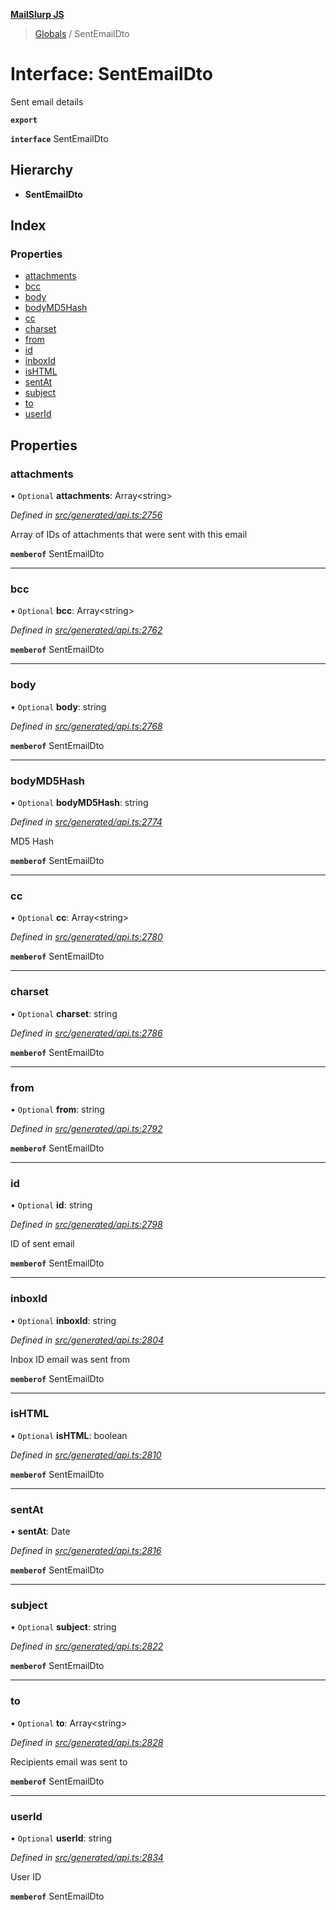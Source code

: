 **[MailSlurp JS](../README.md)**

> [Globals](../README.md) / SentEmailDto

# Interface: SentEmailDto

Sent email details

**`export`** 

**`interface`** SentEmailDto

## Hierarchy

* **SentEmailDto**

## Index

### Properties

* [attachments](sentemaildto.md#attachments)
* [bcc](sentemaildto.md#bcc)
* [body](sentemaildto.md#body)
* [bodyMD5Hash](sentemaildto.md#bodymd5hash)
* [cc](sentemaildto.md#cc)
* [charset](sentemaildto.md#charset)
* [from](sentemaildto.md#from)
* [id](sentemaildto.md#id)
* [inboxId](sentemaildto.md#inboxid)
* [isHTML](sentemaildto.md#ishtml)
* [sentAt](sentemaildto.md#sentat)
* [subject](sentemaildto.md#subject)
* [to](sentemaildto.md#to)
* [userId](sentemaildto.md#userid)

## Properties

### attachments

• `Optional` **attachments**: Array\<string>

*Defined in [src/generated/api.ts:2756](https://github.com/mailslurp/mailslurp-client/blob/cdc62f8/src/generated/api.ts#L2756)*

Array of IDs of attachments that were sent with this email

**`memberof`** SentEmailDto

___

### bcc

• `Optional` **bcc**: Array\<string>

*Defined in [src/generated/api.ts:2762](https://github.com/mailslurp/mailslurp-client/blob/cdc62f8/src/generated/api.ts#L2762)*

**`memberof`** SentEmailDto

___

### body

• `Optional` **body**: string

*Defined in [src/generated/api.ts:2768](https://github.com/mailslurp/mailslurp-client/blob/cdc62f8/src/generated/api.ts#L2768)*

**`memberof`** SentEmailDto

___

### bodyMD5Hash

• `Optional` **bodyMD5Hash**: string

*Defined in [src/generated/api.ts:2774](https://github.com/mailslurp/mailslurp-client/blob/cdc62f8/src/generated/api.ts#L2774)*

MD5 Hash

**`memberof`** SentEmailDto

___

### cc

• `Optional` **cc**: Array\<string>

*Defined in [src/generated/api.ts:2780](https://github.com/mailslurp/mailslurp-client/blob/cdc62f8/src/generated/api.ts#L2780)*

**`memberof`** SentEmailDto

___

### charset

• `Optional` **charset**: string

*Defined in [src/generated/api.ts:2786](https://github.com/mailslurp/mailslurp-client/blob/cdc62f8/src/generated/api.ts#L2786)*

**`memberof`** SentEmailDto

___

### from

• `Optional` **from**: string

*Defined in [src/generated/api.ts:2792](https://github.com/mailslurp/mailslurp-client/blob/cdc62f8/src/generated/api.ts#L2792)*

**`memberof`** SentEmailDto

___

### id

• `Optional` **id**: string

*Defined in [src/generated/api.ts:2798](https://github.com/mailslurp/mailslurp-client/blob/cdc62f8/src/generated/api.ts#L2798)*

ID of sent email

**`memberof`** SentEmailDto

___

### inboxId

• `Optional` **inboxId**: string

*Defined in [src/generated/api.ts:2804](https://github.com/mailslurp/mailslurp-client/blob/cdc62f8/src/generated/api.ts#L2804)*

Inbox ID email was sent from

**`memberof`** SentEmailDto

___

### isHTML

• `Optional` **isHTML**: boolean

*Defined in [src/generated/api.ts:2810](https://github.com/mailslurp/mailslurp-client/blob/cdc62f8/src/generated/api.ts#L2810)*

**`memberof`** SentEmailDto

___

### sentAt

•  **sentAt**: Date

*Defined in [src/generated/api.ts:2816](https://github.com/mailslurp/mailslurp-client/blob/cdc62f8/src/generated/api.ts#L2816)*

**`memberof`** SentEmailDto

___

### subject

• `Optional` **subject**: string

*Defined in [src/generated/api.ts:2822](https://github.com/mailslurp/mailslurp-client/blob/cdc62f8/src/generated/api.ts#L2822)*

**`memberof`** SentEmailDto

___

### to

• `Optional` **to**: Array\<string>

*Defined in [src/generated/api.ts:2828](https://github.com/mailslurp/mailslurp-client/blob/cdc62f8/src/generated/api.ts#L2828)*

Recipients email was sent to

**`memberof`** SentEmailDto

___

### userId

• `Optional` **userId**: string

*Defined in [src/generated/api.ts:2834](https://github.com/mailslurp/mailslurp-client/blob/cdc62f8/src/generated/api.ts#L2834)*

User ID

**`memberof`** SentEmailDto
